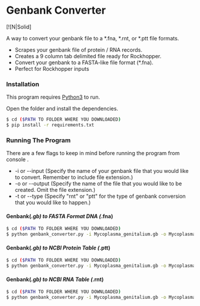# Genbank Converter

[![N|Solid]

A way to convert your genbank file to a *.fna, *.rnt, or *.ptt file formats.

  - Scrapes your genbank file of protein / RNA records. 
  - Creates a 9 column tab delimited file ready for Rockhopper.
  - Convert your genbank to a FASTA-like file format (*.fna).
  - Perfect for Rockhopper inputs


### Installation

This program requires [Python3](https://www.python.org/downloads/) to run.

Open the folder and install the dependencies.

```sh
$ cd ($PATH TO FOLDER WHERE YOU DOWNLOADED) 
$ pip install -r requirements.txt
```
### Running The Program
There are a few flags to keep in mind before running the program from console .
  - -i or --input (Specify the name of your genbank file that you would like to convert. Remember to include file extension.) 
  - -o or --output (Specify the name of the file that you would like to be created. Omit the file extension.)
  - -t or --type (Specify "rnt" or "ptt" for the type of genbank conversion that you would like to happen.)
#### Genbank(*.gb) to FASTA Format DNA (*.fna)
```sh
$ cd ($PATH TO FOLDER WHERE YOU DOWNLOADED)
$ python genbank_converter.py -i Mycoplasma_genitalium.gb -o Mycoplasma_SEQ -t fna
```
#### Genbank(*.gb) to NCBI Protein Table (*.ptt)
```sh
$ cd ($PATH TO FOLDER WHERE YOU DOWNLOADED)
$ python genbank_converter.py -i Mycoplasma_genitalium.gb -o Mycoplasma_Proteins -t ptt
```
#### Genbank(*.gb) to NCBI RNA Table (*.rnt)
```sh
$ cd ($PATH TO FOLDER WHERE YOU DOWNLOADED)
$ python genbank_converter.py -i Mycoplasma_genitalium.gb -o Mycoplasma_RNAS -t rtt
```

